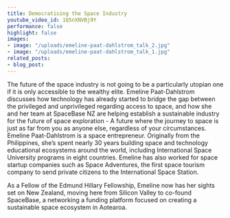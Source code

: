 ```yaml
---
title: Democratising the Space Industry
youtube_video_id: 1Q5nXNVBj9Y
performance: false
highlight: false
images:
- image: "/uploads/emeline-paat-dahlstrom_talk_2.jpg"
- image: "/uploads/emeline-paat-dahlstrom_talk_1.jpg"
related_posts:
- blog_post: 
---
```


The future of the space industry is not going to be a particularly utopian one if it is only accessible to the wealthy elite. Emeline Paat-Dahlstrom discusses how technology has already started to bridge the gap between the privileged and unprivileged regarding access to space, and how she and her team at SpaceBase NZ are helping establish a sustainable industry for the future of space exploration - A future where the journey to space is just as far from you as anyone else, regardless of your circumstances. Emeline Paat-Dahlstrom is a space entrepreneur. Originally from the Philippines, she’s spent nearly 30 years building space and technology educational ecosystems around the world, including International Space University programs in eight countries. Emeline has also worked for space startup companies such as Space Adventures, the first space tourism company to send private citizens to the International Space Station.

As a Fellow of the Edmund Hillary Fellowship, Emeline now has her sights set on New Zealand, moving here from Silicon Valley to co-found SpaceBase, a networking a funding platform focused on creating a sustainable space ecosystem in Aotearoa.
